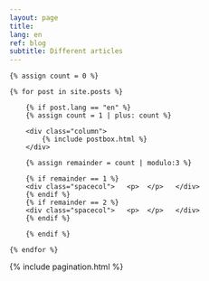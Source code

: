 ```yaml
---
layout: page
title: 
lang: en
ref: blog
subtitle: Different articles
---
```




<!-- Posts Index
================================================== -->
<section class="recent-posts">
	
	{% assign count = 0 %}

	{% for post in site.posts %}

		{% if post.lang == "en" %}
		{% assign count = 1 | plus: count %}

		<div class="column">		
			{% include postbox.html %}
		</div>
		
		{% assign remainder = count | modulo:3 %}
		
		{% if remainder == 1 %} 
		<div class="spacecol">   <p>  </p>   </div>
		{% endif %}
		{% if remainder == 2 %} 
		<div class="spacecol">   <p>  </p>   </div>
		{% endif %}

		{% endif %}

	{% endfor %}

</section>

<!-- Pagination
================================================== -->
<div class="bottompagination">
<div class="pointerup"><i class="fa fa-caret-up"></i></div>
<span class="navigation" role="navigation">
    {% include pagination.html %}

